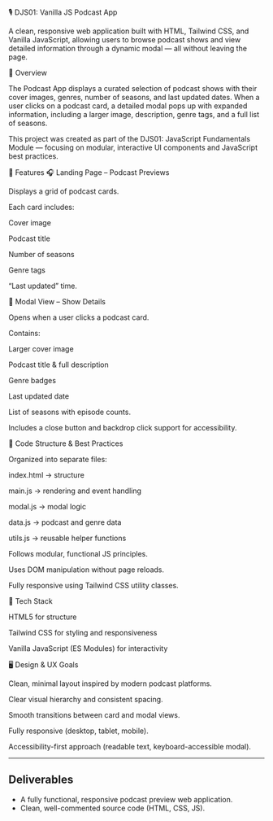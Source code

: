🎙️ DJS01: Vanilla JS Podcast App

A clean, responsive web application built with HTML, Tailwind CSS, and Vanilla JavaScript, allowing users to browse podcast shows and view detailed information through a dynamic modal — all without leaving the page.

🌟 Overview

The Podcast App displays a curated selection of podcast shows with their cover images, genres, number of seasons, and last updated dates. When a user clicks on a podcast card, a detailed modal pops up with expanded information, including a larger image, description, genre tags, and a full list of seasons.

This project was created as part of the DJS01: JavaScript Fundamentals Module — focusing on modular, interactive UI components and JavaScript best practices.

🧭 Features
🎧 Landing Page – Podcast Previews

Displays a grid of podcast cards.

Each card includes:

Cover image

Podcast title

Number of seasons

Genre tags

“Last updated” time.

💬 Modal View – Show Details

Opens when a user clicks a podcast card.

Contains:

Larger cover image

Podcast title & full description

Genre badges

Last updated date

List of seasons with episode counts.

Includes a close button and backdrop click support for accessibility.

🧱 Code Structure & Best Practices

Organized into separate files:

index.html → structure

main.js → rendering and event handling

modal.js → modal logic

data.js → podcast and genre data

utils.js → reusable helper functions

Follows modular, functional JS principles.

Uses DOM manipulation without page reloads.

Fully responsive using Tailwind CSS utility classes.

🧩 Tech Stack

HTML5 for structure

Tailwind CSS for styling and responsiveness

Vanilla JavaScript (ES Modules) for interactivity

🖥️ Design & UX Goals

Clean, minimal layout inspired by modern podcast platforms.

Clear visual hierarchy and consistent spacing.

Smooth transitions between card and modal views.

Fully responsive (desktop, tablet, mobile).

Accessibility-first approach (readable text, keyboard-accessible modal).

---

## Deliverables

- A fully functional, responsive podcast preview web application.
- Clean, well-commented source code (HTML, CSS, JS).
